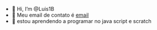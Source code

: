 - 👋 Hi, I’m @Luis1B
- 👀 Meu email de contato é [email](luis.neiva.moerira@escola.pr.gov.br)
- 🌱 estou aprendendo a programar no java script e scratch

